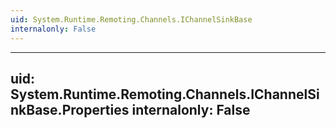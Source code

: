 ```yaml
---
uid: System.Runtime.Remoting.Channels.IChannelSinkBase
internalonly: False
---
```


---
uid: System.Runtime.Remoting.Channels.IChannelSinkBase.Properties
internalonly: False
---
